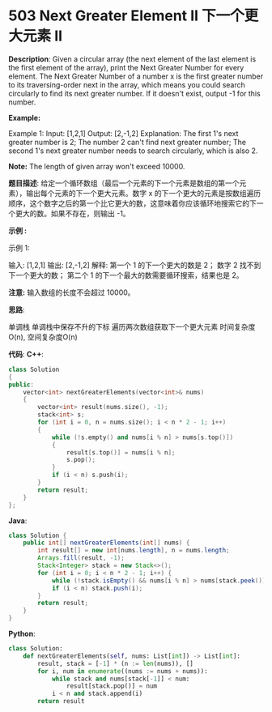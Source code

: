 # 503 Next Greater Element II 下一个更大元素 II

__Description__:
Given a circular array (the next element of the last element is the first element of the array), print the Next Greater Number for every element. The Next Greater Number of a number x is the first greater number to its traversing-order next in the array, which means you could search circularly to find its next greater number. If it doesn't exist, output -1 for this number.

__Example:__

Example 1:
Input: [1,2,1]
Output: [2,-1,2]
Explanation: The first 1's next greater number is 2;
The number 2 can't find next greater number;
The second 1's next greater number needs to search circularly, which is also 2.

__Note:__
The length of given array won't exceed 10000.

__题目描述__:
给定一个循环数组（最后一个元素的下一个元素是数组的第一个元素），输出每个元素的下一个更大元素。数字 x 的下一个更大的元素是按数组遍历顺序，这个数字之后的第一个比它更大的数，这意味着你应该循环地搜索它的下一个更大的数。如果不存在，则输出 -1。

__示例 :__

示例 1:

输入: [1,2,1]
输出: [2,-1,2]
解释: 第一个 1 的下一个更大的数是 2；
数字 2 找不到下一个更大的数；
第二个 1 的下一个最大的数需要循环搜索，结果也是 2。

__注意:__
输入数组的长度不会超过 10000。

__思路__:

单调栈
单调栈中保存不升的下标
遍历两次数组获取下一个更大元素
时间复杂度O(n), 空间复杂度O(n)

__代码__:
__C++__:

```C++
class Solution 
{
public:
    vector<int> nextGreaterElements(vector<int>& nums) 
    {
        vector<int> result(nums.size(), -1);
        stack<int> s;
        for (int i = 0, n = nums.size(); i < n * 2 - 1; i++) 
        {
            while (!s.empty() and nums[i % n] > nums[s.top()]) 
            {
                result[s.top()] = nums[i % n];
                s.pop();
            }
            if (i < n) s.push(i);
        }
        return result;
    }
};
```

__Java__:

```Java
class Solution {
    public int[] nextGreaterElements(int[] nums) {
        int result[] = new int[nums.length], n = nums.length;
        Arrays.fill(result, -1);
        Stack<Integer> stack = new Stack<>();
        for (int i = 0; i < n * 2 - 1; i++) {
            while (!stack.isEmpty() && nums[i % n] > nums[stack.peek()]) result[stack.pop()] = nums[i % n];
            if (i < n) stack.push(i);
        }
        return result;
    }
}
```

__Python__:

```Python
class Solution:
    def nextGreaterElements(self, nums: List[int]) -> List[int]:
        result, stack = [-1] * (n := len(nums)), []
        for i, num in enumerate((nums := nums + nums)):
            while stack and nums[stack[-1]] < num:
                result[stack.pop()] = num
            i < n and stack.append(i)
        return result
```
